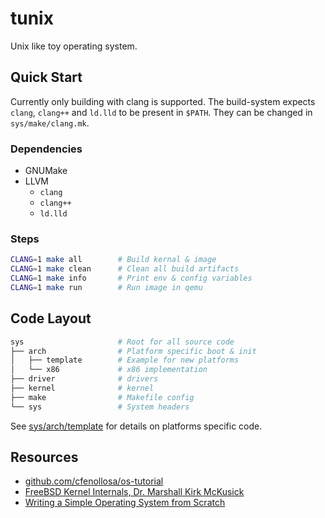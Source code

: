 # tunix

Unix like toy operating system.

## Quick Start

Currently only building with clang is supported. The build-system expects `clang`, `clang++` and `ld.lld` to be present in `$PATH`. They can be changed in `sys/make/clang.mk`.

### Dependencies

- GNUMake
- LLVM
  - `clang`
  - `clang++`
  - `ld.lld`

### Steps

```sh
CLANG=1 make all        # Build kernal & image
CLANG=1 make clean      # Clean all build artifacts
CLANG=1 make info       # Print env & config variables
CLANG=1 make run        # Run image in qemu
```

## Code Layout

```sh
sys                     # Root for all source code
├── arch                # Platform specific boot & init
│   ├── template        # Example for new platforms
│   └── x86             # x86 implementation
├── driver              # drivers
├── kernel              # kernel
├── make                # Makefile config
└── sys                 # System headers
```

See [sys/arch/template](sys/arch/template) for details on platforms specific code.

## Resources

- [github.com/cfenollosa/os-tutorial](https://github.com/cfenollosa/os-tutorial)
- [FreeBSD Kernel Internals, Dr. Marshall Kirk McKusick](https://www.youtube.com/watch?v=nwbqBdghh6E)
- [Writing a Simple Operating System from Scratch](https://www.cs.bham.ac.uk/~exr/lectures/opsys/10_11/lectures/os-dev.pdf)
